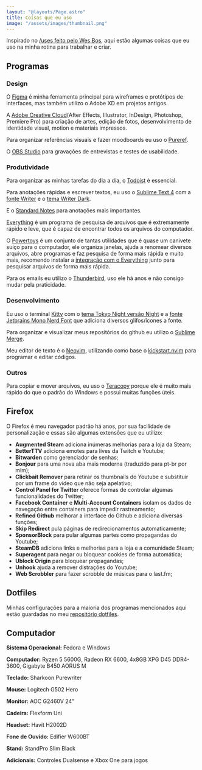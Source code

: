 ```yaml
---
layout: "@layouts/Page.astro"
title: Coisas que eu uso
image: "/assets/images/thumbnail.png"
---
```


Inspirado no [/uses feito pelo Wes Bos](https://wesbos.com/uses), aqui estão algumas coisas que eu uso na minha rotina para trabalhar e criar.

## Programas

### Design

O [Figma](https://www.figma.com/) é minha ferramenta principal para wireframes e protótipos de interfaces, mas também utilizo o Adobe XD em projetos antigos.

A [Adobe Creative Cloud](https://www.adobe.com/br/creativecloud.html)(After Effects, Illustrator, InDesign, Photoshop, Premiere Pro) para criação de artes, edição de fotos, desenvolvimento de identidade visual, motion e materiais impressos.

Para organizar referências visuais e fazer moodboards eu uso o [Pureref](https://www.pureref.com/).

O [OBS Studio](https://obsproject.com/pt-br) para gravações de entrevistas e testes de usabilidade.

### Produtividade

Para organizar as minhas tarefas do dia a dia, o [Todoist](https://todoist.com/) é essencial.

Para anotações rápidas e escrever textos, eu uso o [Sublime Text 4](https://www.sublimetext.com) com a [fonte Writer](https://github.com/tonsky/font-writer/) e o [tema Writer Dark](https://github.com/tonsky/sublime-scheme-writer).

E o [Standard Notes](https://standardnotes.com/) para anotações mais importantes.

[Everything](https://www.voidtools.com/downloads/) é um programa de pesquisa de arquivos que é extremamente rápido e leve, que é capaz de encontrar todos os arquivos do computador.

O [Powertoys](https://learn.microsoft.com/pt-br/windows/powertoys/) é um conjunto de tantas utilidades que é quase um canivete suíço para o computador, ele organiza janelas, ajuda a renomear diversos arquivos, abre programas e faz pesquisa de forma mais rápida e muito mais, recomendo instalar a [integração com o Everything](https://github.com/lin-ycv/EverythingPowerToys) junto para pesquisar arquivos de forma mais rápida.

Para os emails eu utilizo o [Thunderbird](https://www.thunderbird.net/), uso ele há anos e não consigo mudar pela praticidade.

### Desenvolvimento

Eu uso o terminal [Kitty](https://sw.kovidgoyal.net/kitty/) com o [tema Tokyo Night versão Night](https://github.com/folke/tokyonight.nvim/tree/main/extras/kitty) e a [fonte Jetbrains Mono Nerd Font](https://github.com/ryanoasis/nerd-fonts/tree/master/patched-fonts/JetBrainsMono) que adiciona diversos glifos/ícones a fonte.

Para organizar e visualizar meus repositórios do github eu utilizo o [Sublime Merge](https://www.sublimemerge.com/).

Meu editor de texto é o [Neovim](https://neovim.io/), utilizando como base o [kickstart.nvim](https://github.com/nvim-lua/kickstart.nvim) para programar e editar códigos.

### Outros

Para copiar e mover arquivos, eu uso o [Teracopy](https://codesector.com/teracopy) porque ele é muito mais rápido do que o padrão do Windows e possui muitas funções úteis.

## Firefox

O Firefox é meu navegador padrão há anos, por sua facilidade de personalização e essas são algumas extensões que eu utilizo:
- **Augmented Steam** adiciona inúmeras melhorias para a loja da Steam;
- **BetterTTV** adiciona emotes para lives da Twitch e Youtube;
- **Bitwarden** como gerenciador de senhas;
- **Bonjour** para uma nova aba mais moderna (traduzido para pt-br por mim);
- **Clickbait Remover** para retirar os thumbnails do Youtube e substituir por um frame do vídeo que não seja apelativo;
- **Control Panel for Twitter** oferece formas de controlar algumas funcionalidades do Twitter;
- **Facebook Container** e **Multi-Account Containers** isolam os dados de navegação entre containers para impedir rastreamento;
- **Refined Github** melhorar a interface do Github e adiciona diversas funções;
- **Skip Redirect** pula páginas de redirecionamentos automaticamente;
- **SponsorBlock** para pular algumas partes como propagandas do Youtube;
- **SteamDB** adiciona links e melhorias para a loja e a comunidade Steam;
- **Superagent** para negar ou bloquear cookies de forma automática;
- **Ublock Origin** para bloquear propagandas;
- **Unhook** ajuda a remover distrações do Youtube;
- **Web Scrobbler** para fazer scrobble de músicas para o last.fm;

## Dotfiles

Minhas configurações para a maioria dos programas mencionados aqui estão guardadas no meu [repositório dotfiles](https://github.com/adilsonfsantos/dotfiles).

## Computador

**Sistema Operacional:** Fedora e Windows

**Computador:** Ryzen 5 5600G, Radeon RX 6600, 4x8GB XPG D45 DDR4-3600, Gigabyte B450 AORUS M

**Teclado:** Sharkoon Purewriter

**Mouse:** Logitech G502 Hero

**Monitor:** AOC G2460V 24"

**Cadeira:** Flexform Uni

**Headset:** Havit H2002D

**Fone de Ouvido:** Edifier W600BT

**Stand:** StandPro Slim Black

**Adicionais:** Controles Dualsense e Xbox One para jogos
